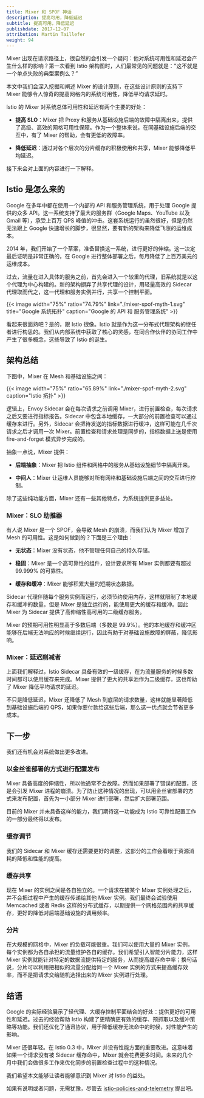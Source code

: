 ```yaml
---
title: Mixer 和 SPOF 神话
description: 提高可用，降低延迟
subtitle: 提高可用，降低延迟
publishdate: 2017-12-07
attribution: Martin Taillefer
weight: 94
---
```

Mixer 出现在请求路径上，很自然的会引发一个疑问：他对系统可用性和延迟会产生什么样的影响？第一次看到 Istio 架构图时，人们最常见的问题就是："这不就是一个单点失败的典型案例么？”

本文中我们会深入挖掘和阐述 Mixer 的设计原则，在这些设计原则的支持下 Mixer 能够令人惊奇的提高网格内的系统可用性，降低平均请求延时。

Istio 的 Mixer 对系统总体可用性和延迟有两个主要的好处：

- **提高 SLO**：Mixer 把 Proxy 和服务从基础设施后端的故障中隔离出来，提供了高级、高效的网格可用性保障。作为一个整体来说，在同基础设施后端的交互中，有了 Mixer 的帮助，会有更低的故障率。

- **降低延迟**：通过对各个层次的分片缓存的积极使用和共享，Mixer 能够降低平均延迟。

接下来会对上面的内容进行一下解释。

## Istio 是怎么来的

Google 在多年中都在使用一个内部的 API 和服务管理系统，用于处理 Google 提供的众多 API。这一系统支持了最大的服务群（Google Maps、YouTube 以及 Gmail 等），承受上百万 QPS 峰值的冲击。这套系统运行的虽然很好，但是仍然无法跟上 Google 快速增长的脚步，很显然，要有新的架构来降低飞涨的运维成本。

2014 年，我们开始了一个草案，准备替换这一系统，进行更好的伸缩。这一决定最后证明是非常正确的，在 Google 进行整体部署之后，每月降低了上百万美元的运维成本。

过去，流量在进入具体的服务之前，首先会进入一个较重的代理，旧系统就是以这个代理为中心构建的。新的架构摒弃了共享代理的设计，用轻量高效的 Sidecar 代理取而代之，这一代理和服务实例并行，共享一个控制平面。

{{< image width="75%" ratio="74.79%"
    link="./mixer-spof-myth-1.svg"
    title="Google 系统拓扑"
    caption="Google 的 API 和 服务管理系统"
    >}}

看起来很面熟吧？是的，跟 Istio 很像。Istio 就是作为这一分布式代理架构的继任者进行构思的。我们从内部系统中获取了核心的灵感，在同合作伙伴的协同工作中产生了很多概念，这些导致了 Istio 的诞生。

## 架构总结

下图中，Mixer 在 Mesh 和基础设施之间：

{{< image width="75%" ratio="65.89%"
    link="./mixer-spof-myth-2.svg"
    caption="Istio 拓扑"
    >}}

逻辑上，Envoy Sidecar 会在每次请求之前调用 Mixer，进行前置检查，每次请求之后又要进行指标报告。Sidecar 中包含本地缓存，一大部分的前置检查可以通过缓存来进行。另外，Sidecar 会把待发送的指标数据进行缓冲，这样可能在几千次请求之后才调用一次 Mixer。前置检查和请求处理是同步的，指标数据上送是使用 fire-and-forget 模式异步完成的。

抽象一点说，Mixer 提供：

- **后端抽象**：Mixer 把 Istio 组件和网格中的服务从基础设施细节中隔离开来。

- **中间人**：Mixer 让运维人员能够对所有网格和基础设施后端之间的交互进行控制。

除了这些纯功能方面，Mixer 还有一些其他特点，为系统提供更多益处。

### Mixer：SLO 助推器

有人说 Mixer 是一个 SPOF，会导致 Mesh 的崩溃，而我们认为 Mixer 增加了 Mesh 的可用性。这是如何做到的？下面是三个理由：

- **无状态**：Mixer 没有状态，他不管理任何自己的持久存储。

- **稳固**：Mixer 是一个高可靠性的组件，设计要求所有 Mixer 实例都要有超过 99.999% 的可靠性。

- **缓存和缓冲**：Mixer 能够积累大量的短期状态数据。

Sidecar 代理伴随每个服务实例而运行，必须节约使用内存，这样就限制了本地缓存和缓冲的数量。但是 Mixer 是独立运行的，能使用更大的缓存和缓冲。因此 Mixer 为 Sidecar 提供了高伸缩性高可用的二级缓存服务。

Mixer 的预期可用性明显高于多数后端（多数是 99.9%）。他的本地缓存和缓冲区能够在后端无法响应的时候继续运行，因此有助于对基础设施故障的屏蔽，降低影响。

### Mixer：延迟削减者

上面我们解释过，Istio Sidecar 具备有效的一级缓存，在为流量服务的时候多数时间都可以使用缓存来完成。Mixer 提供了更大的共享池作为二级缓存，这也帮助了 Mixer 降低平均请求的延迟。

不只是降低延迟，Mixer 还降低了 Mesh 到底层的请求数量，这样就能显著降低到基础设施后端的 QPS，如果你要付款给这些后端，那么这一优点就会节省更多成本。

## 下一步

我们还有机会对系统做出更多改进。

### 以金丝雀部署的方式进行配置发布

Mixer 具备高度的伸缩性，所以他通常不会故障。然而如果部署了错误的配置，还是会引发 Mixer 进程的崩溃。为了防止这种情况的出现，可以用金丝雀部署的方式来发布配置，首先为一小部分 Mixer 进行部署，然后扩大部署范围。

目前的 Mixer 并未具备这样的能力，我们期待这一功能成为 Istio 可靠性配置工作的一部分最终得以发布。

### 缓存调节

我们的 Sidecar 和 Mixer 缓存还需要更好的调整，这部分的工作会着眼于资源消耗的降低和性能的提高。

### 缓存共享

现在 Mixer 的实例之间是各自独立的。一个请求在被某个 Mixer 实例处理之后，并不会把过程中产生的缓存传递给其他 Mixer 实例。我们最终会试验使用 Memcached 或者 Redis 这样的分布式缓存，以期提供一个网格范围内的共享缓存，更好的降低对后端基础设施的调用频率。

### 分片

在大规模的网格中，Mixer 的负载可能很重。我们可以使用大量的 Mixer 实例，每个实例都为各自承担的流量维护各自的缓存。我们希望引入智能分片能力，这样 Mixer 实例就能针对特定的数据流提供特定的服务，从而提高缓存命中率；换句话说，分片可以利用把相似的流量分配给同一个 Mixer 实例的方式来提高缓存效率，而不是把请求交给随机选择出来的 Mixer 实例进行处理。

## 结语

Google 的实际经验展示了轻代理、大缓存控制平面结合的好处：提供更好的可用性和延迟。过去的经验帮助 Istio 构建了更精确更有效的缓存、预抓取以及缓冲策略等功能。我们还优化了通讯协议，用于降低缓存无法命中的时候，对性能产生的影响。

Mixer 还很年轻。在 Istio 0.3 中，Mixer 并没有性能方面的重要改进。这意味着如果一个请求没有被 Sidecar 缓存命中，Mixer 就会花费更多时间。未来的几个月中我们会做很多工作来优化同步的前置检查过程中的这种情况。

我们希望本文能够让读者能够意识到 Mixer 对 Istio 的益处。

如果有说明或者问题，无需犹豫，尽管去 [istio-policies-and-telemetry](https://groups.google.com/forum/#!forum/istio-policies-and-telemetry) 提出吧。